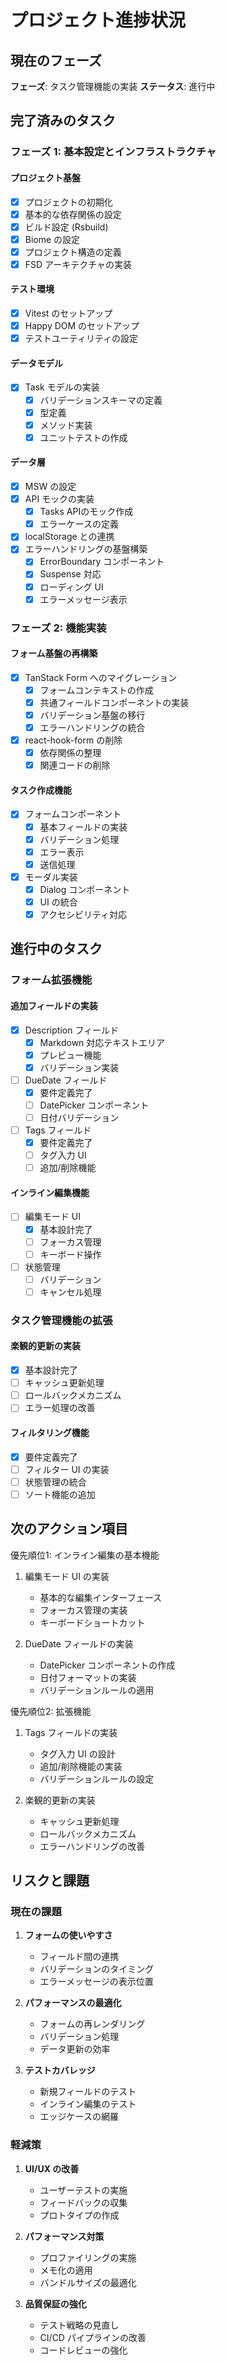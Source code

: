 # プロジェクト進捗状況

## 現在のフェーズ

**フェーズ**: タスク管理機能の実装
**ステータス**: 進行中

## 完了済みのタスク

### フェーズ 1: 基本設定とインフラストラクチャ

#### プロジェクト基盤
- [x] プロジェクトの初期化
- [x] 基本的な依存関係の設定
- [x] ビルド設定 (Rsbuild)
- [x] Biome の設定
- [x] プロジェクト構造の定義
- [x] FSD アーキテクチャの実装

#### テスト環境
- [x] Vitest のセットアップ
- [x] Happy DOM のセットアップ
- [x] テストユーティリティの設定

#### データモデル
- [x] Task モデルの実装
  - [x] バリデーションスキーマの定義
  - [x] 型定義
  - [x] メソッド実装
  - [x] ユニットテストの作成

#### データ層
- [x] MSW の設定
- [x] API モックの実装
  - [x] Tasks APIのモック作成
  - [x] エラーケースの定義
- [x] localStorage との連携
- [x] エラーハンドリングの基盤構築
  - [x] ErrorBoundary コンポーネント
  - [x] Suspense 対応
  - [x] ローディング UI
  - [x] エラーメッセージ表示

### フェーズ 2: 機能実装

#### フォーム基盤の再構築
- [x] TanStack Form へのマイグレーション
  - [x] フォームコンテキストの作成
  - [x] 共通フィールドコンポーネントの実装
  - [x] バリデーション基盤の移行
  - [x] エラーハンドリングの統合
- [x] react-hook-form の削除
  - [x] 依存関係の整理
  - [x] 関連コードの削除

#### タスク作成機能
- [x] フォームコンポーネント
  - [x] 基本フィールドの実装
  - [x] バリデーション処理
  - [x] エラー表示
  - [x] 送信処理
- [x] モーダル実装
  - [x] Dialog コンポーネント
  - [x] UI の統合
  - [x] アクセシビリティ対応

## 進行中のタスク

### フォーム拡張機能

#### 追加フィールドの実装
- [x] Description フィールド
  - [x] Markdown 対応テキストエリア
  - [x] プレビュー機能
  - [x] バリデーション実装
- [ ] DueDate フィールド
  - [x] 要件定義完了
  - [ ] DatePicker コンポーネント
  - [ ] 日付バリデーション
- [ ] Tags フィールド
  - [x] 要件定義完了
  - [ ] タグ入力 UI
  - [ ] 追加/削除機能

#### インライン編集機能
- [ ] 編集モード UI
  - [x] 基本設計完了
  - [ ] フォーカス管理
  - [ ] キーボード操作
- [ ] 状態管理
  - [ ] バリデーション
  - [ ] キャンセル処理

### タスク管理機能の拡張

#### 楽観的更新の実装
- [x] 基本設計完了
- [ ] キャッシュ更新処理
- [ ] ロールバックメカニズム
- [ ] エラー処理の改善

#### フィルタリング機能
- [x] 要件定義完了
- [ ] フィルター UI の実装
- [ ] 状態管理の統合
- [ ] ソート機能の追加

## 次のアクション項目

優先順位1: インライン編集の基本機能
1. 編集モード UI の実装
   - 基本的な編集インターフェース
   - フォーカス管理の実装
   - キーボードショートカット

2. DueDate フィールドの実装
   - DatePicker コンポーネントの作成
   - 日付フォーマットの実装
   - バリデーションルールの適用

優先順位2: 拡張機能
1. Tags フィールドの実装
   - タグ入力 UI の設計
   - 追加/削除機能の実装
   - バリデーションルールの設定

2. 楽観的更新の実装
   - キャッシュ更新処理
   - ロールバックメカニズム
   - エラーハンドリングの改善

## リスクと課題

### 現在の課題

1. **フォームの使いやすさ**
   - フィールド間の連携
   - バリデーションのタイミング
   - エラーメッセージの表示位置

2. **パフォーマンスの最適化**
   - フォームの再レンダリング
   - バリデーション処理
   - データ更新の効率

3. **テストカバレッジ**
   - 新規フィールドのテスト
   - インライン編集のテスト
   - エッジケースの網羅

### 軽減策

1. **UI/UX の改善**
   - ユーザーテストの実施
   - フィードバックの収集
   - プロトタイプの作成

2. **パフォーマンス対策**
   - プロファイリングの実施
   - メモ化の適用
   - バンドルサイズの最適化

3. **品質保証の強化**
   - テスト戦略の見直し
   - CI/CD パイプラインの改善
   - コードレビューの強化
